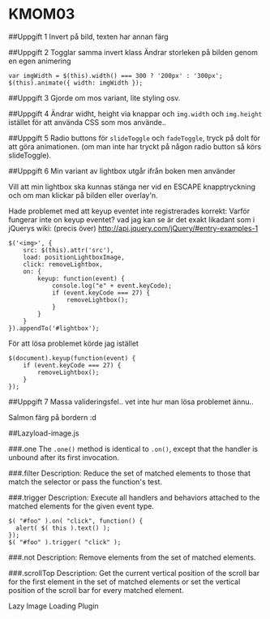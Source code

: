 KMOM03
=============

##Uppgift 1
Invert på bild, texten har annan färg

##Uppgift 2
Togglar samma invert klass
Ändrar storleken på bilden genom en egen animering
```
var imgWidth = $(this).width() === 300 ? '200px' : '300px';
$(this).animate({ width: imgWidth });
```

##Uppgift 3
Gjorde om mos variant, lite styling osv.


##Uppgift 4
Ändrar widht, height via knappar och `img.width` och `img.height` istället för att använda CSS som mos använde..

##Uppgift 5
Radio buttons för `slideToggle` och `fadeToggle`, tryck på doIt för att göra animationen. (om man inte har tryckt på någon radio button så körs slideToggle).

##Uppgift 6
Min variant av lightbox utgår ifrån boken men använder 


Vill att min lightbox ska kunnas stänga ner vid en ESCAPE knapptryckning och om man klickar på bilden eller overlay'n.

Hade problemet med att keyup eventet inte registrerades korrekt:
Varför fungerar inte on keyup eventet? vad jag kan se är det exakt likadant som i jQuerys wiki: (precis över) http://api.jquery.com/jQuery/#entry-examples-1
```
$('<img>', {
    src: $(this).attr('src'),
    load: positionLightboxImage,
    click: removeLightbox,
    on: {
        keyup: function(event) {
            console.log("e" + event.keyCode);
            if (event.keyCode === 27) {
                removeLightbox();
            }
        }
    }
}).appendTo('#lightbox');
```
För att lösa problemet körde jag istället
```
$(document).keyup(function(event) {
    if (event.keyCode === 27) {
        removeLightbox();
    }
});
```

##Uppgift 7
Massa valideringsfel.. vet inte hur man lösa problemet ännu..

Salmon färg på bordern :d











##Lazyload-image.js

###.one
The  `.one()` method is identical to  `.on()`, except that the handler is unbound after its first invocation.

###.filter
Description: Reduce the set of matched elements to those that match the selector or pass the function's test.

###.trigger
Description: Execute all handlers and behaviors attached to the matched elements for the given event type.

```
$( "#foo" ).on( "click", function() {
  alert( $( this ).text() );
});
$( "#foo" ).trigger( "click" );
```

###.not
Description: Remove elements from the set of matched elements.

###.scrollTop
Description: Get the current vertical position of the scroll bar for the first element in the set of matched elements or set the vertical position of the scroll bar for every matched element.


Lazy Image Loading Plugin
